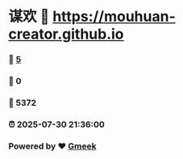 # 谋欢 :link: https://mouhuan-creator.github.io 
### :page_facing_up: [5](https://mouhuan-creator.github.io/tag.html) 
### :speech_balloon: 0 
### :hibiscus: 5372 
### :alarm_clock: 2025-07-30 21:36:00 
### Powered by :heart: [Gmeek](https://github.com/Meekdai/Gmeek)
